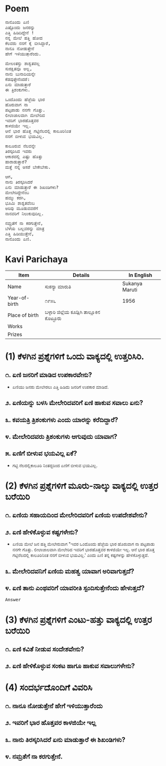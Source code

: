# Poem
<pre>
ನಾನೊಂದು ಏಣಿ
ಎಷ್ಟೊಂದು ಜನರನ್ನು
ಎತ್ತಿ ಹಿಡಿದಿದ್ದೇನೆ !
ನನ್ನ ಮೇಲೆ ಹತ್ತಿ ಹೋದ
ಕೆಲವರು ನನಗೆ ಕೈ ಬೀಸಿದ್ದಾರೆ,
ನಾನೂ ನೋಡುತ್ತೇನೆ
ಹೇಗೆ ಇಳಿಯುತ್ತಾರೆಂದು.
</pre>
<pre>
ಮೇಲಂತಸ್ತು ಶಾಶ್ವತವಲ್ಲ
ಸುರಕ್ಷಿತವೂ ಅಲ್ಲ,
ನಾನು ಬುನಾದಿಯನ್ನೇ
ಕೆಡವುತ್ತೇನೆಂದರೆ:
ಏನು ಮಾಡುತ್ತಾರೆ
ಈ ತ್ರಿಶಂಕುಗಳು.
</pre>
<pre>
ಒಂದೊಂದು ಹೆಜ್ಜೆಯ ಭಾರ
ಹೊರುವಾಗ ನಾ
ಪಟ್ಟಪಾಡು ನನಗೇ ಗೊತ್ತು.
ಲೀಲಾಜಾಲವಾಗಿ ಮೇಲೇರಿದ
ಇವರಿಗೆ ಭಾರಹೊತ್ತವರ
ಕಾಳಜಿಯೇ ಇಲ್ಲ.
ಆನೆ ಭಾರ ಹೊತ್ತ ಗಟ್ಟಿನೆಲದಲ್ಲಿ ಕಾಲೂರಿನಿಂತ
ನನಗೆ ಬೀಳುವ ಭಯವಿಲ್ಲ.
</pre>
<pre>
ಕಾಲೂರುವ ನೆಲವನ್ನೇ
ತಿರಸ್ಕರಿಸಿದ ಇವರು
ಆಕಾಶದಲ್ಲಿ ಎಷ್ಟು ಹೊತ್ತು
ಹಾರಾಡುತ್ತಾರೆ?
ಮತ್ತೆ ನನ್ನ ಆಸರೆ ಬೇಕೇಬೇಕು.
</pre>
<pre>
ಆಗ,
ನಾನು ತಿರಸ್ಕರಿಸಿದರೆ
ಏನು ಮಾಡುತ್ತಾರೆ ಈ ಶಿಖಂಡಿಗಳು?
ಮೇಲೇರಿದ್ದೇನೆಂಬ
ಹಮ್ಮು ಕರಗಿ,
ಭೂಮಿ ಶಾಶ್ವತವೆಂಬ
ಅರಿವು ಮೂಡುವವರೆಗೆ
ನಾನವರಿಗೆ ನಿಲುಕುವುದಿಲ್ಲ.
</pre>
<pre>
ನಮ್ರತೆಗೆ ನಾ ಕರಗುತ್ತೇನೆ,
ಬೆಳೆಯ ಬಲ್ಲವರನ್ನು ಮಾತ್ರ
ಎತ್ತಿ ಹಿಡಿಯುತ್ತೇನೆ,
ನಾನೊಂದು ಏಣಿ.
</pre>

# Kavi Parichaya
|Item | Details| In English|
|-|-|-|
|Name |ಸುಕನ್ಯಾ ಮಾರುತಿ| Sukanya Maruti
|Year-of-birth|೧೯೫೬| 1956
|Place of birth|ಬಳ್ಳಾರಿ ಜಿಲ್ಲೆಯ ಕೂಡ್ಲಿಗಿ ತಾಲ್ಲೂಕಿನ ಕೊಟ್ಟೂರು | 
|Works| |  
|Prizes|  | 


# (1) ಕೆಳಗಿನ ಪ್ರಶ್ನೆಗಳಿಗೆ ಒಂದು ವಾಕ್ಯದಲ್ಲಿ ಉತ್ತರಿಸಿರಿ.
## ೧. ಏಣಿ ಜನರಿಗೆ ಮಾಡಿದ ಉಪಕಾರವೇನು?
* ಏಣಿಯು ಜನರು ಮೇಲೇರಲು ಎತ್ತಿ ಹಿಡಿದು ಜನರಿಗೆ ಉಪಕಾರ ಮಾಡಿದೆ.

## ೨. ಏಣಿಯನ್ನು ಬಳಸಿ ಮೇಲೇರಿದವರಿಗೆ ಏಣಿ ಹಾಕುವ ಸವಾಲು ಏನು?
## ೩. ಕವಯತ್ರಿ ತ್ರಿಶಂಕುಗಳು ಎಂದು ಯಾರನ್ನು ಕರೆದಿದ್ದಾರೆ?
## ೪. ಮೇಲೇರಿದವರು ತ್ರಿಶಂಕುಗಳು ಆಗುವುದು ಯಾವಾಗ?
## ೫. ಏಣಿಗೆ ಬೀಳುವ ಭಯವಿಲ್ಲ ಏಕೆ?
* ಗಟ್ಟಿ ನೆಲದಲ್ಲಿಕಾಲೂರಿ ನಿಂತದ್ದರಿಂದ ಏಣಿಗೆ ಬೀಳುವ ಭಯವಿಲ್ಲ.

# (2) ಕೆಳಗಿನ ಪ್ರಶ್ನೆಗಳಿಗೆ ಮೂರು-ನಾಲ್ಕು ವಾಕ್ಯದಲ್ಲಿ ಉತ್ತರ ಬರೆಯಿರಿ
## ೧. ಏಣಿಯ ಸಹಾಯದಿಂದ ಮೇಲೇರಿದವರಿಗೆ ಏಣಿಯ ಉಪದೇಶವೇನು?
## ೨. ಏಣಿ ಹೇಳಿಕೊಳ್ಳುವ ಕಷ್ಟಗಳೇನು?
* ಏಣಿಯ ಮೇಲೆ ಜನ ಹತ್ತಿ ಮೇಲೇರುವಾಗ "ಇವರ ಒಂದೊಂದು ಹೆಜ್ಜೆಯ ಭಾರ ಹೊರುವಾಗ ನಾ ಪಟ್ಟಪಾಡು ನನಗೇ ಗೊತ್ತು. ಲೀಲಾಜಾಲವಾಗಿ ಮೇಲೇರಿದ ಇವರಿಗೆ ಭಾರಹೊತ್ತವರ ಕಾಳಜಿಯೇ ಇಲ್ಲ. ಆನೆ ಭಾರ ಹೊತ್ತ ಗಟ್ಟಿನೆಲದಲ್ಲಿ ಕಾಲೂರಿನಿಂತ ನನಗೆ ಬೀಳುವ ಭಯವಿಲ್ಲ.' ಎಂದು ಏಣಿ ತನ್ನ ಕಷ್ಟಗಳನ್ನು ಹೇಳಿಕೊಳ್ಳುತ್ತದೆ.

## ೩. ಮೇಲೇರಿದವನಿಗೆ ಏಣಿಯ ಮಹತ್ವ ಯಾವಾಗ ಅರಿವಾಗುತ್ತದೆ?
## ೪. ಏಣಿ ತಾನು ಎಂಥವರಿಗೆ ಯಾವರೀತಿ ಸ್ಪಂದಿಸುತ್ತೇನೆಂದು ಹೇಳುತ್ತದೆ?

<pre>
Answer
</pre>

# (3) ಕೆಳಗಿನ ಪ್ರಶ್ನೆಗಳಿಗೆ ಎಂಟು-ಹತ್ತು  ವಾಕ್ಯದಲ್ಲಿ ಉತ್ತರ ಬರೆಯಿರಿ
## ೧. ಏಣಿ ಕವಿತೆ ನೀಡುವ ಸಂದೇಶವೇನು?
## ೨. ಏಣಿ ಹೇಳಿಕೊಳ್ಳುವ ಸಂಕಟ ಹಾಗೂ ಹಾಕುವ ಸವಾಲುಗಳೇನು?

# (4) ಸಂದರ್ಭದೊಂದಿಗೆ ವಿವರಿಸಿ
## ೧. ನಾನೂ ನೋಡುತ್ತೇನೆ ಹೇಗೆ ಇಳಿಯುತ್ತಾರೆಂದು
## ೨. ಇವರಿಗೆ ಭಾರ ಹೊತ್ತವರ ಕಾಳಜಿಯೇ ಇಲ್ಲ
## ೩. ನಾನು ತಿರಸ್ಕರಿಸಿದರೆ ಏನು ಮಾಡುತ್ತಾರೆ ಈ ಶಿಖಂಡಿಗಳು?
## ೪. ನಮ್ರತೆಗೆ ನಾ ಕರಗುತ್ತೇನೆ.


